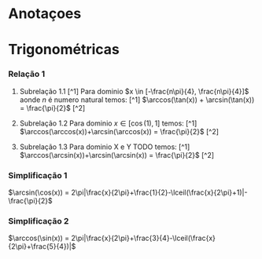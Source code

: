 # Anotaçoes

# Trigonométricas

### Relação 1
1.  Subrelação 1.1 [^1]
Para dominio $x \in [-\frac{n\pi}{4}, \frac{n\pi}{4}]$ aonde $n$ é numero natural temos: [^1]
 $\arccos(\tan(x)) + \arcsin(\tan(x)) = \frac{\pi}{2}$ [^2]

3.  Subrelação 1.2
 Para dominio $x \in [\cos(1), 1]$ temos: [^1]
 $\arccos(\arccos(x))+\arcsin(\arccos(x)) = \frac{\pi}{2}$ [^2]

3.  Subrelação 1.3
 Para dominio X e Y TODO temos: [^1]
 $\arccos(\arcsin(x))+\arcsin(\arcsin(x)) = \frac{\pi}{2}$ [^2]

### Simplificação 1
$\arcsin(\cos(x)) = 2\pi|\frac{x}{2\pi}+\frac{1}{2}-\lceil(\frac{x}{2\pi}+1)|-\frac{\pi}{2}$

### Simplificação 2
$\arccos(\sin(x)) = 2\pi|\frac{x}{2\pi}+\frac{3}{4}-\lceil(\frac{x}{2\pi}+\frac{5}{4})|$




